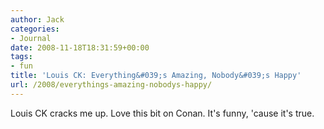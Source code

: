 ```yaml
---
author: Jack
categories:
- Journal
date: 2008-11-18T18:31:59+00:00
tags:
- fun
title: 'Louis CK: Everything&#039;s Amazing, Nobody&#039;s Happy'
url: /2008/everythings-amazing-nobodys-happy/
---
```


Louis CK cracks me up. Love this bit on Conan. It's funny, 'cause it's true.